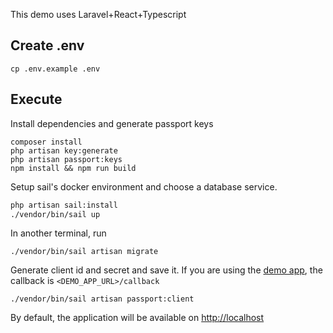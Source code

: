 This demo uses Laravel+React+Typescript

## Create .env
```
cp .env.example .env
```


## Execute
Install dependencies and generate passport keys
```
composer install
php artisan key:generate
php artisan passport:keys
npm install && npm run build
```

Setup sail's docker environment and choose a database service.
```bash
php artisan sail:install
./vendor/bin/sail up
```

In another terminal, run
```
./vendor/bin/sail artisan migrate
```

Generate client id and secret and save it. If you are using the [demo app](https://github.com/marcorentap/legoom-app-demo), the callback is `<DEMO_APP_URL>/callback`
```
./vendor/bin/sail artisan passport:client
```

By default, the application will be available on [http://localhost](http://localhost)
